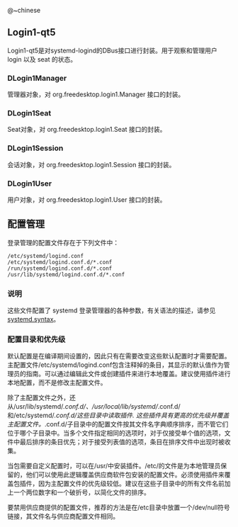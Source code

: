 @~chinese

## Login1-qt5

Login1-qt5是对systemd-logind的DBus接口进行封装。用于观察和管理用户 login 以及 seat 的状态。

### DLogin1Manager

管理器对象，对 org.freedesktop.login1.Manager 接口的封装。

### DLogin1Seat

Seat对象，对 org.freedesktop.login1.Seat 接口的封装。

### DLogin1Session

会话对象，对 org.freedesktop.login1.Session 接口的封装。

### DLogin1User

用户对象，对 org.freedesktop.login1.User 接口的封装。

## 配置管理
登录管理的配置文件存在于下列文件中：
```shell
/etc/systemd/logind.conf
/etc/systemd/logind.conf.d/*.conf
/run/systemd/logind.conf.d/*.conf
/usr/lib/systemd/logind.conf.d/*.conf
```

### 说明

这些文件配置了 systemd 登录管理器的各种参数，有关语法的描述，请参见[systemd.syntax](https://www-freedesktop-org.translate.goog/software/systemd/man/systemd.syntax.html)。

### 配置目录和优先级

默认配置是在编译期间设置的，因此只有在需要改变这些默认配置时才需要配置。主配置文件/etc/systemd/logind.conf包含注释掉的条目，其显示的默认值作为管理员的指南。可以通过编辑此文件或创建插件来进行本地覆盖。建议使用插件进行本地配置，而不是修改主配置文件。<br>

除了主配置文件之外，还从/usr/lib/systemd/*.conf.d/、/usr/local/lib/systemd/*.conf.d/和/etc/systemd/*.conf.d/这些目录中读取插件. 这些插件具有更高的优先级并覆盖主配置文件。*.conf.d/子目录中的配置文件按其文件名字典顺序排序，而不管它们位于哪个子目录中。当多个文件指定相同的选项时，对于仅接受单个值的选项，文件中最后排序的条目优先；对于接受列表值的选项，条目在排序文件中出现时被收集。<br>

当包需要自定义配置时，可以在/usr/中安装插件。/etc/的文件是为本地管理员保留的，他们可以使用此逻辑覆盖供应商软件包安装的配置文件。必须使用插件来覆盖包插件，因为主配置文件的优先级较低。建议在这些子目录中的所有文件名前加上一个两位数字和一个破折号，以简化文件的排序。<br>

要禁用供应商提供的配置文件，推荐的方法是在/etc目录中放置一个/dev/null符号链接，其文件名与供应商配置文件相同。

